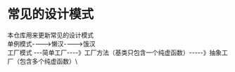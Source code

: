 # 常见的设计模式
本仓库用来更新常见的设计模式 \
单例模式---->懒汉---->饿汉 \
工厂模式 ---简单工厂----》工厂方法（基类只包含一个纯虚函数）-----》抽象工厂（包含多个纯虚函数）\
